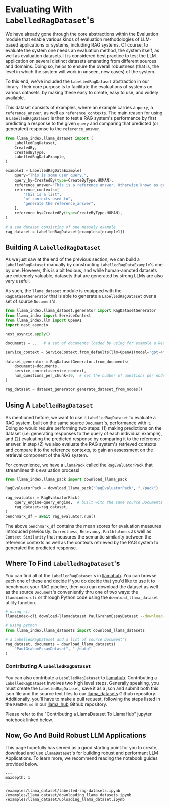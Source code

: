 # Evaluating With `LabelledRagDataset`'s

We have already gone through the core abstractions within the Evaluation module that
enable various kinds of evaluation methodologies of LLM-based applications or systems, including RAG systems. Of course, to evaluate the system one needs an
evaluation method, the system itself, as well as evaluation datasets. It is
considered best practice to test the LLM application on several distinct datasets
emanating from different sources and domains. Doing so, helps to ensure the overall
robustness (that is, the level in which the system will work in unseen, new cases) of
the system.

To this end, we've included the `LabelledRagDataset` abstraction in our library. Their core purpose is to facilitate the
evaluations of systems on various datasets, by making these easy to create, easy
to use, and widely available.

This dataset consists of examples, where an example
carries a `query`, a `reference_answer`, as well as `reference_contexts`. The main
reason for using a `LabelledRagDataset` is then to test a RAG system's performance
by first predicting a response to the given `query` and comparing that predicted
(or generated) response to the `reference_answer`.

```python
from llama_index.llama_dataset import (
    LabelledRagDataset,
    CreatedBy,
    CreatedByType,
    LabelledRagDataExample,
)

example1 = LabelledRagDataExample(
    query="This is some user query.",
    query_by=CreatedBy(type=CreateByType.HUMAN),
    reference_answer="This is a reference answer. Otherwise known as ground-truth answer.",
    reference_contexts=[
        "This is a list",
        "of contexts used to",
        "generate the reference_answer",
    ],
    reference_by=CreatedBy(type=CreateByType.HUMAN),
)

# a sad dataset consisting of one measely example
rag_dataset = LabelledRagDataset(examples=[example1])
```

## Building A `LabelledRagDataset`

As we just saw at the end of the previous section, we can build a `LabelledRagDataset`
manually by constructing `LabelledRagDataExample`'s one by one. However, this is
a bit tedious, and while human-annoted datasets are extremely valuable, datasets
that are generated by strong LLMs are also very useful.

As such, the `llama_dataset` module is equipped with the `RagDatasetGenerator` that
is able to generate a `LabelledRagDataset` over a set of source `Document`'s.

```python
from llama_index.llama_dataset.generator import RagDatasetGenerator
from llama_index import ServiceContext
from llama_index.llm import OpenAI
import nest_asyncio

nest_asyncio.apply()

documents = ...  # a set of documents loaded by using for example a Reader

service_context = ServiceContext.from_defaults(llm=OpenAI(model="gpt-4"))

dataset_generator = RagDatasetGenerator.from_documents(
    documents=documents,
    service_context=service_context,
    num_questions_per_chunk=10,  # set the number of questions per nodes
)

rag_dataset = dataset_generator.generate_dataset_from_nodes()
```

## Using A `LabelledRagDataset`

As mentioned before, we want to use a `LabelledRagDataset` to evaluate a RAG
system, built on the same source `Document`'s, performance with it. Doing so would
require performing two steps: (1) making predictions on the dataset (i.e. generating
responses to the query of each individual example), and (2) evaluating the predicted
response by comparing it to the reference answer. In step (2) we also evaluate the
RAG system's retrieved contexts and compare it to the reference contexts, to gain
an assessment on the retrieval component of the RAG system.

For convenience, we have a `LlamaPack` called the `RagEvaluatorPack` that
streamlines this evaluation process!

```python
from llama_index.llama_pack import download_llama_pack

RagEvaluatorPack = download_llama_pack("RagEvaluatorPack", "./pack")

rag_evaluator = RagEvaluatorPack(
    query_engine=query_engine,  # built with the same source Documents as the rag_dataset
    rag_dataset=rag_dataset,
)
benchmark_df = await rag_evaluator.run()
```

The above `benchmark_df` contains the mean scores for evaluation measures introduced
previously: `Correctness`, `Relevancy`, `Faithfulness` as well as `Context Similarity`
that measures the semantic similarity between the reference contexts as well as the
contexts retrieved by the RAG system to generated the predicted response.

## Where To Find `LabelledRagDataset`'s

You can find all of the `LabelledRagDataset`'s in [llamahub](https://llambahub.ai). You can browse each one of these and decide
if you do decide that you'd like to use it to benchmark your RAG pipeline, then
you can download the dataset as well as the source `Document`'s conveniently thru
one of two ways: the `llamaindex-cli` or through Python code using the
`download_llama_dataset` utility function.

```bash
# using cli
llamaindex-cli download-llamadataset PaulGrahamEssayDataset --download-dir ./data
```

```python
# using python
from llama_index.llama_datasets import download_llama_datasets

# a LabelledRagDataset and a list of source Document's
rag_dataset, documents = download_llama_datasets(
    "PaulGrahamEssayDataset", "./data"
)
```

### Contributing A `LabelledRagDataset`

You can also contribute a `LabelledRagDataset` to [llamahub](https://llamahub.ai).
Contributing a `LabelledRagDataset` involves two high level steps. Generally speaking,
you must create the `LabelledRagDataset`, save it as a json and submit both this
json file and the source text files to our [llama_datasets](https://github.com/run-llama/llama_datasets) Github repository. Additionally, you'll have to make
a pull request, following the steps listed in the `README.md` in our [llama_hub](https://github.com/run-llama/llama-hub)
Github repository.

Please refer to the "Contributing a LlamaDataset To LlamaHub" jupyter notebook
linked below.

## Now, Go And Build Robust LLM Applications

This page hopefully has served as a good starting point for you to create, download
and use `LlamaDataset`'s for building robust and performant LLM Applications. To
learn more, we recommend reading the notebook guides provided below.

```{toctree}
---
maxdepth: 1
---

/examples/llama_dataset/labelled-rag-datasets.ipynb
/examples/llama_dataset/downloading_llama_datasets.ipynb
/examples/llama_dataset/uploading_llama_dataset.ipynb
```
